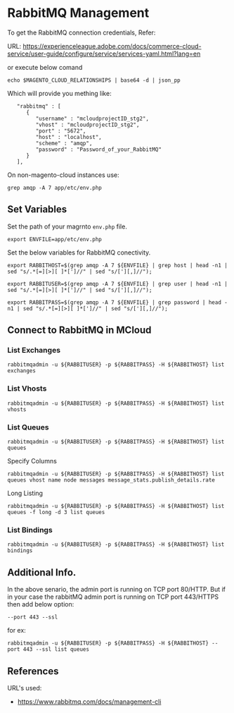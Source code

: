 # RabbitMQ Management

To get the RabbitMQ connection credentials, Refer:

URL: https://experienceleague.adobe.com/docs/commerce-cloud-service/user-guide/configure/service/services-yaml.html?lang=en

or execute below comand

```
echo $MAGENTO_CLOUD_RELATIONSHIPS | base64 -d | json_pp
```

Which will provide you mething like:

```
   "rabbitmq" : [
      {
         "username" : "mcloudprojectID_stg2",
         "vhost" : "mcloudprojectID_stg2",
         "port" : "5672",
         "host" : "localhost",
         "scheme" : "amqp",
         "password" : "Password_of_your_RabbitMQ"
      }
   ],
```

On non-magento-cloud instances use:

```
grep amqp -A 7 app/etc/env.php
```

## Set Variables

Set the path of your magrnto `env.php` file.

```
export ENVFILE=app/etc/env.php
```

Set the below variables for RabbitMQ conectivity.

```
export RABBITHOST=$(grep amqp -A 7 ${ENVFILE} | grep host | head -n1 | sed "s/.*[=][>][ ]*[']//" | sed "s/['][,]//");

export RABBITUSER=$(grep amqp -A 7 ${ENVFILE} | grep user | head -n1 | sed "s/.*[=][>][ ]*[']//" | sed "s/['][,]//");

export RABBITPASS=$(grep amqp -A 7 ${ENVFILE} | grep password | head -n1 | sed "s/.*[=][>][ ]*[']//" | sed "s/['][,]//");
```


## Connect to RabbitMQ in MCloud

### List Exchanges

```
rabbitmqadmin -u ${RABBITUSER} -p ${RABBITPASS} -H ${RABBITHOST} list exchanges
```

### List Vhosts

```
rabbitmqadmin -u ${RABBITUSER} -p ${RABBITPASS} -H ${RABBITHOST} list vhosts
```

### List Queues

```
rabbitmqadmin -u ${RABBITUSER} -p ${RABBITPASS} -H ${RABBITHOST} list queues
```

Specify Columns

```
rabbitmqadmin -u ${RABBITUSER} -p ${RABBITPASS} -H ${RABBITHOST} list queues vhost name node messages message_stats.publish_details.rate
```

Long Listing

```
rabbitmqadmin -u ${RABBITUSER} -p ${RABBITPASS} -H ${RABBITHOST} list queues -f long -d 3 list queues
```


### List Bindings

```
rabbitmqadmin -u ${RABBITUSER} -p ${RABBITPASS} -H ${RABBITHOST} list bindings
```

## Additional Info.

In the above senario, the admin port is running on TCP port 80/HTTP.
But if in your case the rabbitMQ admin port is running on TCP port 443/HTTPS then add below option:

```
--port 443 --ssl
```

for ex:

```
rabbitmqadmin -u ${RABBITUSER} -p ${RABBITPASS} -H ${RABBITHOST} --port 443 --ssl list queues
```

## References

URL's used:

 - https://www.rabbitmq.com/docs/management-cli
